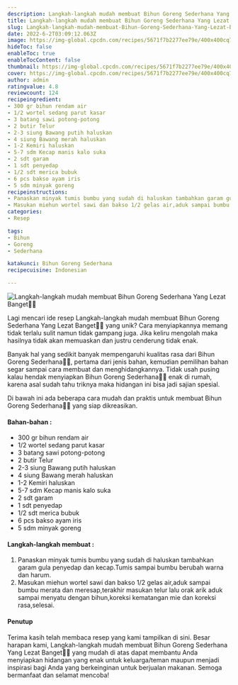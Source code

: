 ```yaml
---
description: Langkah-langkah mudah membuat Bihun Goreng Sederhana Yang Lezat Banget"
title: Langkah-langkah mudah membuat Bihun Goreng Sederhana Yang Lezat Banget
slug: Langkah-langkah-mudah-membuat-Bihun-Goreng-Sederhana-Yang-Lezat-Banget
date: 2022-6-2T03:09:12.063Z
image: https://img-global.cpcdn.com/recipes/5671f7b2277ee79e/400x400cq70/photo.jpg
hideToc: false
enableToc: true
enableTocContent: false
thumbnail: https://img-global.cpcdn.com/recipes/5671f7b2277ee79e/400x400cq70/photo.jpg
cover: https://img-global.cpcdn.com/recipes/5671f7b2277ee79e/400x400cq70/photo.jpg
author: admin
ratingvalue: 4.8
reviewcount: 124
recipeingredient:
- 300 gr bihun rendam air
- 1/2 wortel sedang parut kasar
- 3 batang sawi potong-potong
- 2 butir Telur
- 2-3 siung Bawang putih haluskan
- 4 siung Bawang merah haluskan
- 1-2 Kemiri haluskan
- 5-7 sdm Kecap manis kalo suka
- 2 sdt garam
- 1 sdt penyedap
- 1/2 sdt merica bubuk
- 6 pcs bakso ayam iris
- 5 sdm minyak goreng
recipeinstructions:
- Panaskan minyak tumis bumbu yang sudah di haluskan tambahkan garam gula penyedap dan kecap.Tumis sampai bumbu berubah warna dan harum.
- Masukan miehun wortel sawi dan bakso 1/2 gelas air,aduk sampai bumbu merata dan meresap,terakhir masukan telur lalu orak arik aduk sampai menyatu dengan bihun,koreksi kematangan mie dan koreksi rasa,selesai.
categories:
- Resep

tags:
- Bihun
- Goreng
- Sederhana

katakunci: Bihun Goreng Sederhana
recipecuisine: Indonesian

---
```


![Langkah-langkah mudah membuat Bihun Goreng Sederhana Yang Lezat Banget👩‍🍳](https://img-global.cpcdn.com/recipes/5671f7b2277ee79e/400x400cq70/photo.jpg)

Lagi mencari ide resep Langkah-langkah mudah membuat Bihun Goreng Sederhana Yang Lezat Banget👩‍🍳 yang unik? Cara menyiapkannya memang tidak terlalu sulit namun tidak gampang juga. Jika keliru mengolah maka hasilnya tidak akan memuaskan dan justru cenderung tidak enak.

Banyak hal yang sedikit banyak mempengaruhi kualitas rasa dari Bihun Goreng Sederhana👩‍🍳, pertama dari jenis bahan, kemudian pemilihan bahan segar sampai cara membuat dan menghidangkannya. Tidak usah pusing kalau hendak menyiapkan Bihun Goreng Sederhana👩‍🍳 enak di rumah, karena asal sudah tahu triknya maka hidangan ini bisa jadi sajian spesial.

Di bawah ini ada beberapa cara mudah dan praktis untuk membuat Bihun Goreng Sederhana👩‍🍳 yang siap dikreasikan.

<!--inarticleads1-->

#### Bahan-bahan :

- 300 gr bihun rendam air
- 1/2 wortel sedang parut kasar
- 3 batang sawi potong-potong
- 2 butir Telur
- 2-3 siung Bawang putih haluskan
- 4 siung Bawang merah haluskan
- 1-2 Kemiri haluskan
- 5-7 sdm Kecap manis kalo suka
- 2 sdt garam
- 1 sdt penyedap
- 1/2 sdt merica bubuk
- 6 pcs bakso ayam iris
- 5 sdm minyak goreng

<!--inarticleads2-->

#### Langkah-langkah membuat :

1. Panaskan minyak tumis bumbu yang sudah di haluskan tambahkan garam gula penyedap dan kecap.Tumis sampai bumbu berubah warna dan harum.
1. Masukan miehun wortel sawi dan bakso 1/2 gelas air,aduk sampai bumbu merata dan meresap,terakhir masukan telur lalu orak arik aduk sampai menyatu dengan bihun,koreksi kematangan mie dan koreksi rasa,selesai.

#### Penutup

Terima kasih telah membaca resep yang kami tampilkan di sini. Besar harapan kami, Langkah-langkah mudah membuat Bihun Goreng Sederhana Yang Lezat Banget👩‍🍳 yang mudah di atas dapat membantu Anda menyiapkan hidangan yang enak untuk keluarga/teman maupun menjadi inspirasi bagi Anda yang berkeinginan untuk berjualan makanan. Semoga bermanfaat dan selamat mencoba!